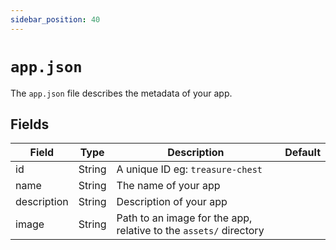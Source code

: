 ```yaml
---
sidebar_position: 40
---
```


# `app.json`

The `app.json` file describes the metadata of your app.

## Fields

| Field       | Type   | Description                                                       | Default |
| ----------- | ------ | ----------------------------------------------------------------- | ------- |
| id          | String | A unique ID eg: `treasure-chest`                                  |
| name        | String | The name of your app                                              |
| description | String | Description of your app                                           |
| image       | String | Path to an image for the app, relative to the `assets/` directory |
